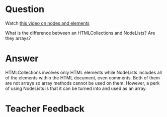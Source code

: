 # Question

Watch [this video on nodes and elements](https://www.youtube.com/watch?v=rhvec8cXLlo)

What is the difference between an HTMLCollections and NodeLists? Are they arrays?

# Answer

HTMLCollections involves only HTML elements while NodeLists includes all of the elements within the HTML document, even comments. Both of them are not arrays so array methods cannot be used on them. However, a perk of using NodeLists is that it can be turned into and used as an array.

# Teacher Feedback
